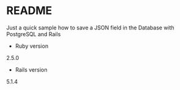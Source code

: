 # README

Just a quick sample how to save a JSON field in the Database with PostgreSQL and Rails

* Ruby version  

2.5.0

* Rails version 

5.1.4
